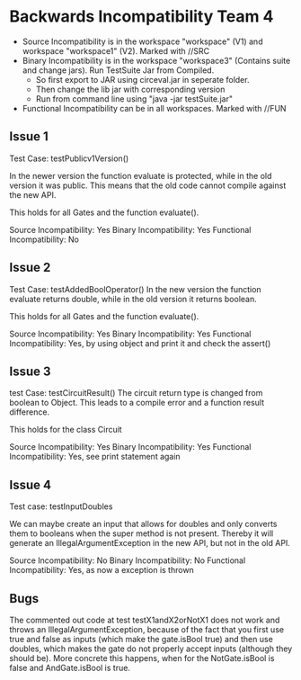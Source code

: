 # Backwards Incompatibility Team 4

- Source Incompatibility is in the workspace "workspace" (V1) and workspace "workspace1" (V2). Marked with //SRC
- Binary Incompatibility is in the workspace "workspace3" (Contains suite and change jars). Run TestSuite Jar from Compiled. 
    * So first export to JAR using circeval.jar in seperate folder. 
    * Then change the lib jar with corresponding version
    * Run from command line using "java -jar testSuite.jar"
- Functional Incompatibility can be in all workspaces. Marked with //FUN


## Issue 1
Test Case: testPublicv1Version()

In the newer version the function evaluate is protected, while in the old version it was public. This means that the old code cannot compile against the new API. 

This holds for all Gates and the function evaluate().

Source Incompatibility: Yes
Binary Incompatibility: Yes
Functional Incompatibility: No

## Issue 2
Test Case: testAddedBoolOperator()
In the new version the function evaluate returns double, while in the old version it returns boolean. 

This holds for all Gates and the function evaluate().

Source Incompatibility: Yes
Binary Incompatibility: Yes
Functional Incompatibility: Yes, by using object and print it and check the assert()

## Issue 3
test Case: testCircuitResult()
The circuit return type is changed from boolean to Object. This leads to a compile error and a function result difference. 

This holds for the class Circuit

Source Incompatibility: Yes
Binary Incompatibility: Yes
Functional Incompatibility: Yes, see print statement again


## Issue 4
Test case: testInputDoubles

We can maybe create an input that allows for doubles and only converts them to booleans when the super method is not present. Thereby it will generate an IllegalArgumentException in the new API, but not in the old API. 

Source Incompatibility: No
Binary Incompatibility: No
Functional Incompatibility: Yes, as now a exception is thrown


## Bugs
The commented out code at test testX1andX2orNotX1 does not work and throws an IllegalArgumentException, because of the fact that you first use true and false as inputs (which make the gate.isBool true) and then use doubles, which makes the gate do not properly accept inputs (although they should be). More concrete this happens, when for the NotGate.isBool is false and AndGate.isBool is true. 